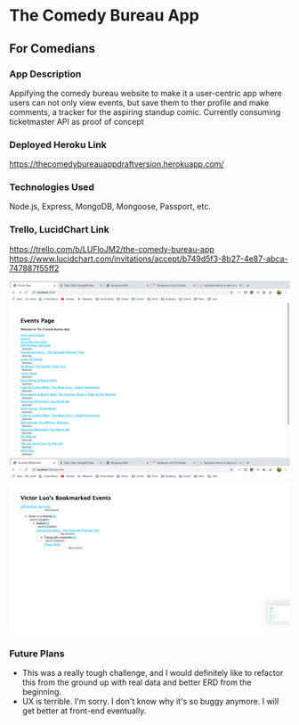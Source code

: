 # The Comedy Bureau App
## For Comedians

### App Description
Appifying the comedy bureau website to make it a user-centric app where users can not only view events, but save them to ther profile and make comments, a tracker for the aspiring standup comic. Currently consuming ticketmaster API as proof of concept 

### Deployed Heroku Link
https://thecomedybureauappdraftversion.herokuapp.com/


### Technologies Used
Node.js, Express, MongoDB, Mongoose, Passport, etc.

### Trello, LucidChart Link
https://trello.com/b/LUFloJM2/the-comedy-bureau-app
https://www.lucidchart.com/invitations/accept/b749d5f3-8b27-4e87-abca-747887f55ff2

![screenshot1](/images/screenshot1.png)
![screenshot2](/images/screenshot2.png)

### Future Plans
* This was a really tough challenge, and I would definitely like to refactor this from the ground up with real data and better ERD from the beginning.
* UX is terrible. I'm sorry. I don't know why it's so buggy anymore. I will get better at front-end eventually.
